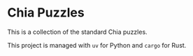 # Chia Puzzles

This is a collection of the standard Chia puzzles.

This project is managed with `uv` for Python and `cargo` for Rust.